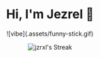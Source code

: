 <div align="center">
 <h1 align="center">Hi, I'm Jezrel 👋</h1>
![vibe](.assets/funny-stick.gif)

  

![jzrxl's Streak](https://github-readme-streak-stats.herokuapp.com/?user=jzrxl&theme=merko&hide_border=true)

